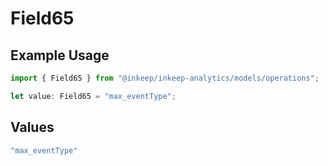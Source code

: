 # Field65

## Example Usage

```typescript
import { Field65 } from "@inkeep/inkeep-analytics/models/operations";

let value: Field65 = "max_eventType";
```

## Values

```typescript
"max_eventType"
```